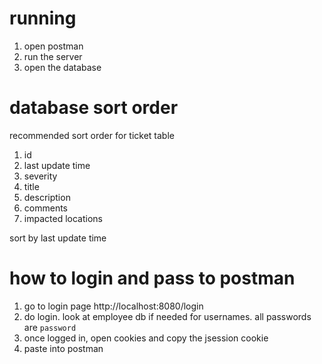 # running
1. open postman
2. run the server
3. open the database

# database sort order
recommended sort order for ticket table
1. id
2. last update time
3. severity
4. title
5. description
6. comments
7. impacted locations

sort by last update time

# how to login and pass to postman
1. go to login page http://localhost:8080/login
2. do login. look at employee db if needed for usernames. all passwords are `password`
3. once logged in, open cookies and copy the jsession cookie
4. paste into postman